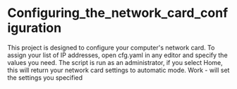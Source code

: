 # Configuring_the_network_card_configuration
This project is designed to configure your computer's network card.
To assign your list of IP addresses, open cfg.yaml in any editor and specify the values you need.
The script is run as an administrator, if you select Home, this will return your network card settings to automatic mode. Work - will set the settings you specified
